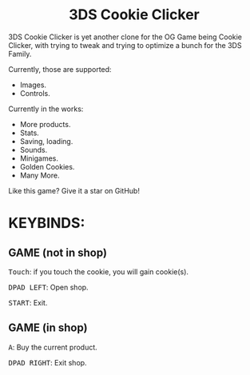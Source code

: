 <h1 align="center">
  <b>3DS Cookie Clicker</b>
</h1>

3DS Cookie Clicker is yet another clone for the OG Game being Cookie Clicker, with trying to tweak and trying to optimize a bunch for the 3DS Family.

Currently, those are supported:
- Images.
- Controls.

Currently in the works:
- More products.
- Stats.
- Saving, loading.
- Sounds.
- Minigames.
- Golden Cookies.
- Many More.

Like this game? Give it a star on GitHub!

# KEYBINDS:
## GAME (not in shop)
<kbd>Touch</kbd>: if you touch the cookie, you will gain cookie(s).

<kbd>DPAD LEFT</kbd>: Open shop.

<kbd>START</kbd>: Exit.

## GAME (in shop)
<kbd>A</kbd>: Buy the current product.

<kbd>DPAD RIGHT</kbd>: Exit shop.